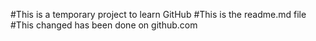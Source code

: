 #This is a temporary project to learn GitHub
#This is the readme.md file
#This changed has been done on github.com
